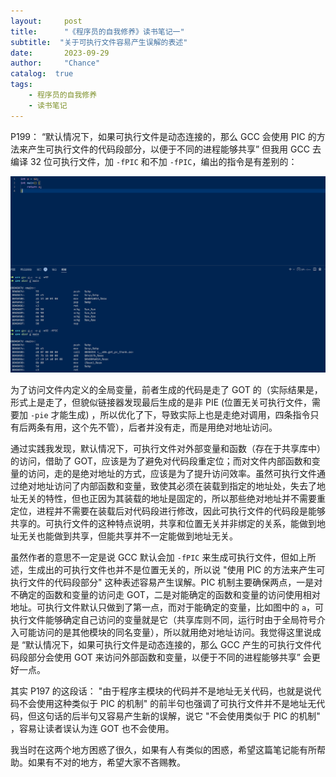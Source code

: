 ```yaml
---
layout:     post
title:      "《程序员的自我修养》读书笔记一"
subtitle:  "关于可执行文件容易产生误解的表述"
date:       2023-09-29
author:     "Chance"
catalog:  true
tags:
    - 程序员的自我修养
    - 读书笔记
---
```


P199： “默认情况下，如果可执行文件是动态连接的，那么 GCC 会使用 PIC 的方法来产生可执行文件的代码段部分，以便于不同的进程能够共享” 但我用 GCC 去编译 32 位可执行文件，加 `-fPIC` 和不加 `-fPIC`，编出的指令是有差别的：

![-fPIC 对生成指令的影响](/img/in-post/reading-notes-9787121085116-1/fpic.png)

<!-- more -->

为了访问文件内定义的全局变量，前者生成的代码是走了 GOT 的（实际结果是，形式上是走了，但貌似链接器发现最后生成的是非 PIE (位置无关可执行文件，需要加 `-pie` 才能生成) ，所以优化了下，导致实际上也是走绝对调用，四条指令只有后两条有用，这个先不管），后者并没有走，而是用绝对地址访问。

通过实践我发现，默认情况下，可执行文件对外部变量和函数（存在于共享库中）的访问，借助了 GOT，应该是为了避免对代码段重定位；而对文件内部函数和变量的访问，走的是绝对地址的方式，应该是为了提升访问效率。虽然可执行文件通过绝对地址访问了内部函数和变量，致使其必须在装载到指定的地址处，失去了地址无关的特性，但也正因为其装载的地址是固定的，所以那些绝对地址并不需要重定位，进程并不需要在装载后对代码段进行修改，因此可执行文件的代码段是能够共享的。可执行文件的这种特点说明，共享和位置无关并非绑定的关系，能做到地址无关也能做到共享，但能共享并不一定能做到地址无关。

虽然作者的意思不一定是说 GCC 默认会加 `-fPIC` 来生成可执行文件，但如上所述，生成出的可执行文件也并不是位置无关的，所以说 "使用 PIC 的方法来产生可执行文件的代码段部分" 这种表述容易产生误解。PIC 机制主要确保两点，一是对不确定的函数和变量的访问走 GOT，二是对能确定的函数和变量的访问使用相对地址。可执行文件默认只做到了第一点，而对于能确定的变量，比如图中的 `a`，可执行文件能够确定自己访问的变量就是它（共享库则不同，运行时由于全局符号介入可能访问的是其他模块的同名变量），所以就用绝对地址访问。我觉得这里说成是 “默认情况下，如果可执行文件是动态连接的，那么 GCC 产生的可执行文件代码段部分会使用 GOT 来访问外部函数和变量，以便于不同的进程能够共享” 会更好一点。

其实 P197 的这段话： "由于程序主模块的代码并不是地址无关代码，也就是说代码不会使用这种类似于 PIC 的机制" 的前半句也强调了可执行文件并不是地址无代码，但这句话的后半句又容易产生新的误解，说它 "不会使用类似于 PIC 的机制" ，容易让读者误认为连 GOT 也不会使用。

我当时在这两个地方困惑了很久，如果有人有类似的困惑，希望这篇笔记能有所帮助。如果有不对的地方，希望大家不吝赐教。
